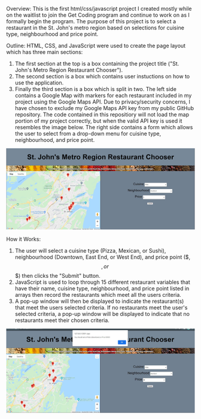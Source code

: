 Overview:
This is the first html/css/javascript project I created mostly while on the waitlist to join the Get Coding program and continue to work on as I formally begin the program. The purpose of this project is to select a restaurant in the St. John's metro region based on selections for cuisine type, neighbourhood and price point.

Outline:
HTML, CSS, and JavaScript were used to create the page layout which has three main sections:

1. The first section at the top is a box containing the project title ("St. John's Metro Region Restaurant Chooser").
2. The second section is a box which contains user instuctions on how to use the application.
3. Finally the third section is a box which is split in two. The left side contains a Google Map with markers for each restaurant included in my project using the Google Maps API. Due to privacy/security concerns, I have chosen to exclude my Google Maps API key from my public GitHub repository. The code contained in this repositiory will not load the map portion of my project correctly, but when the valid API key is used it resembles the image below. The right side contains a form which allows the user to select from a drop-down menu for cuisine type, neighbourhood, and price point.

![alt text](https://github.com/kbaillieul/RestaurantChooser/blob/master/Capture.JPG?raw=true)

How it Works:

1. The user will select a cuisine type (Pizza, Mexican, or Sushi), neighbourhood (Downtown, East End, or West End), and price point ($, $$, or $$$) then clicks the "Submit" button.
2. JavaScript is used to loop through 15 different restaurant variables that have their name, cuisine type, neighbourhood, and price point listed in arrays then record the restaurants which meet all the users criteria.
3. A pop-up window will then be displayed to indicate the restaurant(s) that meet the users selected criteria. If no restaurants meet the user's selected criteria, a pop-up window will be displayed to indicate that no restaurants meet their chosen criteria.

![alt text](https://github.com/kbaillieul/RestaurantChooser/blob/master/Capture2.JPG?raw=true)
